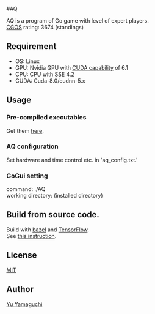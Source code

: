 #AQ

AQ is a program of Go game with level of expert players.  
[CGOS](http://www.yss-aya.com/cgos/19x19/standings.html) rating: 3674 (standings)  

## Requirement
- OS: Linux  
- GPU: Nvidia GPU with [CUDA capability](https://developer.nvidia.com/cuda-gpus) of 6.1  
- CPU: CPU with SSE 4.2  
- CUDA: Cuda-8.0/cudnn-5.x  

## Usage
### Pre-compiled executables
Get them [here](http://github.com/ymgaq/AQ/releases).  

### AQ configuration
Set hardware and time control etc. in 'aq_config.txt.'  

### GoGui setting
command: ./AQ  
working directory: (installed directory)  

## Build from source code.
Build with [bazel](https://bazel.build/) and [TensorFlow](https://www.tensorflow.org/).  
See [this instruction](https://medium.com/jim-fleming/loading-a-tensorflow-graph-with-the-c-api-4caaff88463f).

## License
[MIT](https://github.com/tymgaq/AQ/LICENCE)

## Author
[Yu Yamaguchi](https://twitter.com/ymg_aq)
